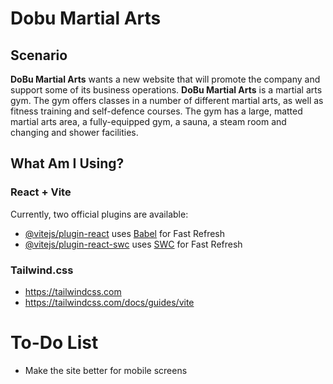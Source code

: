 # Dobu Martial Arts

## Scenario
**DoBu Martial Arts** wants a new website that will
promote the company and support some of its business operations.
**DoBu Martial Arts** is a martial arts gym. The gym offers classes in a number of different
martial arts, as well as fitness training and self-defence courses. The gym has a large, matted
martial arts area, a fully-equipped gym, a sauna, a steam room and changing and shower
facilities.


## What Am I Using?

### React + Vite


Currently, two official plugins are available:

- [@vitejs/plugin-react](https://github.com/vitejs/vite-plugin-react/blob/main/packages/plugin-react/README.md) uses [Babel](https://babeljs.io/) for Fast Refresh
- [@vitejs/plugin-react-swc](https://github.com/vitejs/vite-plugin-react-swc) uses [SWC](https://swc.rs/) for Fast Refresh

### Tailwind.css

- https://tailwindcss.com 
- https://tailwindcss.com/docs/guides/vite


# To-Do List
- Make the site better for mobile screens